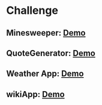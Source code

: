 # Challenge

## Minesweeper: [Demo](http://dikioth.me/minesweeper/main.html)

## QuoteGenerator: [Demo](http://dikioth.me/quoteGenerator/index.html)

## Weather App: [Demo](http://dikioth.me/weatherApp/index.html)

## wikiApp: [Demo](http://dikioth.me/wikiApp/index.html)
